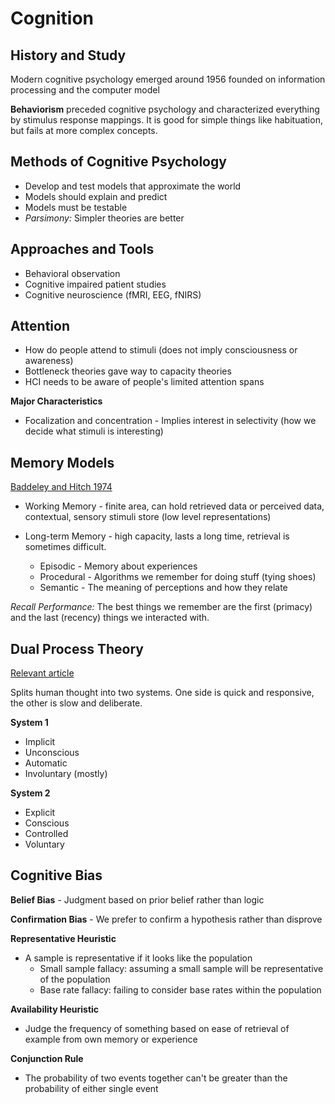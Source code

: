 # Cognition

## History and Study

Modern cognitive psychology emerged around 1956 founded on information processing and the computer model

**Behaviorism** preceded cognitive psychology and characterized everything by stimulus response mappings. It is good for simple things like habituation, but fails at more complex concepts.

## Methods of Cognitive Psychology

- Develop and test models that approximate the world
- Models should explain and predict
- Models must be testable
- *Parsimony:* Simpler theories are better

## Approaches and Tools

- Behavioral observation
- Cognitive impaired patient studies
- Cognitive neuroscience (fMRI, EEG, fNIRS)

## Attention

- How do people attend to stimuli (does not imply consciousness or awareness)
- Bottleneck theories gave way to capacity theories
- HCI needs to be aware of people's limited attention spans

**Major Characteristics**

- Focalization and concentration - Implies interest in selectivity (how we decide what stimuli is interesting)

## Memory Models

[Baddeley and Hitch 1974](https://en.wikipedia.org/wiki/Baddeley%27s_model_of_working_memory)

- Working Memory - finite area, can hold retrieved data or perceived data, contextual, sensory stimuli store (low level representations)

- Long-term Memory - high capacity, lasts a long time, retrieval is sometimes difficult.

  - Episodic - Memory about experiences
  - Procedural - Algorithms we remember for doing stuff (tying shoes)
  - Semantic - The meaning of perceptions and how they relate

*Recall Performance:* The best things we remember are the first (primacy) and the last (recency) things we interacted with.

## Dual Process Theory

[Relevant article](https://en.wikipedia.org/wiki/Dual_process_theory)

Splits human thought into two systems. One side is quick and responsive, the other is slow and deliberate.

**System 1**
- Implicit
- Unconscious
- Automatic
- Involuntary (mostly)

**System 2**
- Explicit
- Conscious
- Controlled
- Voluntary

## Cognitive Bias

**Belief Bias** - Judgment based on prior belief rather than logic

**Confirmation Bias** - We prefer to confirm a hypothesis rather than disprove

**Representative Heuristic**
- A sample is representative if it looks like the population
  - Small sample fallacy: assuming a small sample will be representative of the population
  - Base rate fallacy: failing to consider base rates within the population

**Availability Heuristic**
- Judge the frequency of something based on ease of retrieval of example from own memory or experience

**Conjunction Rule**
- The probability of two events together can't be greater than the probability of either single event
